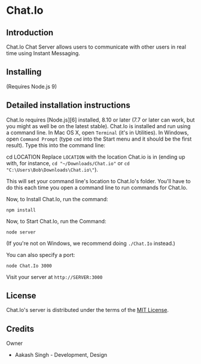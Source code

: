 Chat.Io
========================================================================


Introduction
------------------------------------------------------------------------

Chat.Io Chat Server allows users to communicate with other users in real time using Instant Messaging.

Installing
------------------------------------------------------------------------
 (Requires Node.js 9)


Detailed installation instructions
------------------------------------------------------------------------

Chat.Io requires [Node.js][6] installed,  8.10 or later (7.7 or later can work, but you might as well be on the latest stable).
Chat.Io is installed and run using a command line. In Mac OS X, open `Terminal` (it's in Utilities). In Windows, open `Command Prompt` (type `cmd` into the Start menu and it should be the first result). Type this into the command line:

cd LOCATION 
Replace `LOCATION` with the location Chat.io is in (ending up with, for instance, `cd "~/Downloads/Chat.io"` or `cd "C:\Users\Bob\Downloads\Chat.io\"`).

This will set your command line's location to Chat.Io's folder. You'll have to do this each time you open a command line to run commands for Chat.Io.

Now, to Install Chat.Io, run the command:

    npm install

Now, to Start Chat.Io, run the Command:
 
    node server
    
(If you're not on Windows, we recommend doing `./Chat.Io` instead.)

You can also specify a port:

    node Chat.Io 3000

Visit your server at `http://SERVER:3000`

License
------------------------------------------------------------------------

Chat.Io's server is distributed under the terms of the [MIT License][10].

  [10]: https://github.com/aakashrajput/Chat.Io/blob/master/LICENSE



Credits
------------------------------------------------------------------------

Owner

- Aakash Singh - Development, Design

